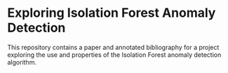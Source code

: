 # Exploring Isolation Forest Anomaly Detection

This repository contains a paper and annotated bibliography for a project
exploring the use and properties of the Isolation Forest anomaly detection
algorithm.
